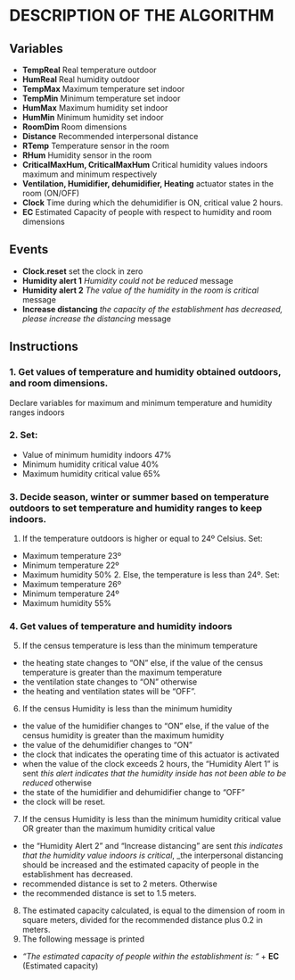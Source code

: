 
# DESCRIPTION OF THE ALGORITHM
## Variables
* **TempReal**  Real temperature outdoor
* **HumReal**   Real humidity outdoor
* **TempMax** 	Maximum temperature set indoor
* **TempMin** 	Minimum temperature set indoor
* **HumMax**  	Maximum humidity set indoor
* **HumMin**	  Minimum humidity set indoor
* **RoomDim** 	Room dimensions
* **Distance**	Recommended interpersonal distance
* **RTemp** 		Temperature sensor in the room 
* **RHum**  		Humidity sensor in the room
* **CriticalMaxHum, CriticalMaxHum**	          Critical humidity values indoors maximum and minimum respectively
* **Ventilation, Humidifier, dehumidifier, Heating**  	actuator states in the room (ON/OFF)
* **Clock**     Time during which the dehumidifier is ON, critical value 2 hours.
* **EC**	      Estimated Capacity of people with respect to humidity and room dimensions

## Events
* **Clock.reset** 	    set the clock in zero
* **Humidity alert 1**	_Humidity could not be reduced_ message
* **Humidity alert 2**	_The value of the humidity in the room is critical_ message
* **Increase distancing**	_the capacity of the establishment has decreased, please increase the distancing_ message

## Instructions
### 1. Get values of temperature and humidity obtained outdoors, and room dimensions.
Declare variables for maximum and minimum temperature and humidity ranges indoors
### 2. Set:
* Value of minimum humidity indoors 47%
* Minimum humidity critical value 40%
* Maximum humidity critical value 65%
### 3. Decide season, winter or summer based on temperature outdoors to set temperature and humidity ranges to keep indoors.
  1. If the temperature outdoors is higher or equal to 24º Celsius. Set:
* Maximum temperature 23º
* Minimum temperature 22º
* Maximum humidity 50%
  2. Else, the temperature is less than 24º. Set:
* Maximum temperature 26º
* Minimum temperature 24º
* Maximum humidity 55%
### 4. Get values of temperature and humidity indoors
5. If the census temperature is less than the minimum temperature
* the heating state changes to “ON”
else, if the value of the census temperature is greater than the maximum temperature
* the ventilation state changes to “ON”
otherwise
* the heating and ventilation states will be “OFF”.
6. If the census Humidity is less than the minimum humidity
* the value of the humidifier changes to “ON”
else, if the value of the census humidity is greater than the maximum humidity
* the value of the dehumidifier changes to “ON”
* the clock that indicates the operating time of this actuator is activated
* when the value of the clock exceeds 2  hours, the “Humidity Alert 1” is sent _this alert indicates that the humidity inside has not been able to be reduced_
otherwise
* the state of the humidifier and dehumidifier change to “OFF”
* the clock will be reset.
7. If the census Humidity is less than the minimum humidity critical value OR greater than the maximum humidity critical value
* the “Humidity Alert 2” and “Increase distancing” are sent _this indicates that the humidity value indoors is critical_, _the interpersonal distancing should be increased and the estimated capacity of people in the establishment has decreased.
* recommended distance is set to 2 meters.
Otherwise
* the recommended distance is set to 1.5 meters.
8. The estimated capacity calculated, is equal to the dimension of room in square meters, divided for the recommended distance plus 0.2 in meters.
9. The following message is printed
* _“The estimated capacity of people within the establishment is: “_ + **EC** (Estimated capacity)
